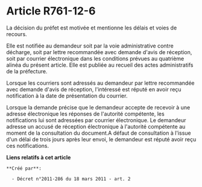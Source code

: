 # Article R761-12-6

La décision du préfet est motivée et mentionne les délais et voies de recours. 

Elle est notifiée au demandeur soit par la voie administrative contre décharge, soit par lettre recommandée avec demande
d'avis de réception, soit par courrier électronique dans les conditions prévues au quatrième alinéa du présent article. Elle
est publiée au recueil des actes administratifs de la préfecture. 

Lorsque les courriers sont adressés au demandeur par lettre recommandée avec demande d'avis de réception, l'intéressé est
réputé en avoir reçu notification à la date de présentation du courrier. 

Lorsque la demande précise que le demandeur accepte de recevoir à une adresse électronique les réponses de l'autorité
compétente, les notifications lui sont adressées par courrier électronique. Le demandeur adresse un accusé de réception
électronique à l'autorité compétente au moment de la consultation du document.A défaut de consultation à l'issue d'un délai
de trois jours après leur envoi, le demandeur est réputé avoir reçu ces notifications.

**Liens relatifs à cet article**

	**Créé par**:

	  - Décret n°2011-286 du 18 mars 2011 - art. 2
